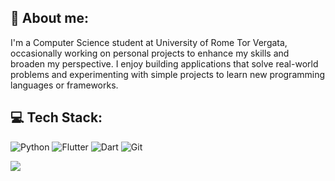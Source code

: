 ## 🧠 About me:
I'm a Computer Science student at University of Rome Tor Vergata, occasionally working on personal projects to enhance my skills and broaden my perspective. I enjoy building applications that solve real-world problems and experimenting with simple projects to learn new programming languages or frameworks.

## 💻 Tech Stack:
![Python](https://img.shields.io/badge/python-%233776AB.svg?style=for-the-badge&logo=dart&logoColor=white) ![Flutter](https://img.shields.io/badge/Flutter-%2302569B.svg?style=for-the-badge&logo=Flutter&logoColor=white) ![Dart](https://img.shields.io/badge/dart-%230175C2.svg?style=for-the-badge&logo=dart&logoColor=white)  ![Git](https://img.shields.io/badge/git-%23F05033.svg?style=for-the-badge&logo=git&logoColor=white) 

![](https://github-readme-stats.vercel.app/api/top-langs/?username=haxroor&theme=dark&hide_border=false&include_all_commits=false&count_private=true&layout=compact)
